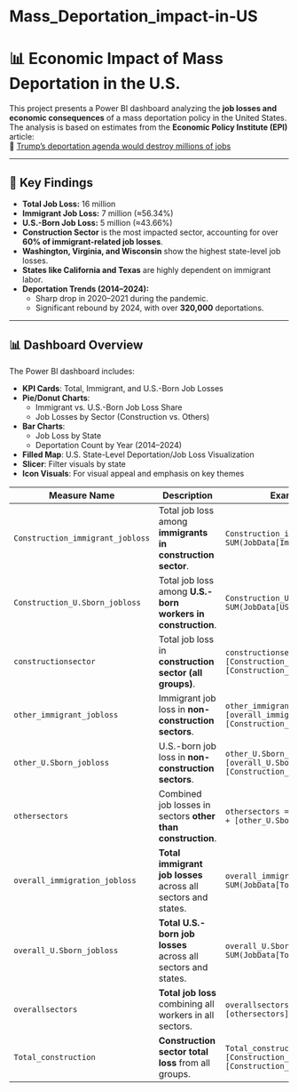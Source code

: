 # Mass_Deportation_impact-in-US

# 📊 Economic Impact of Mass Deportation in the U.S.

This project presents a Power BI dashboard analyzing the **job losses and economic consequences** of a mass deportation policy in the United States.
The analysis is based on estimates from the **Economic Policy Institute (EPI)** article:  
🔗 [Trump’s deportation agenda would destroy millions of jobs](https://www.epi.org/publication/trumps-deportation-agenda-will-destroy-millions-of-jobs-both-immigrants-and-u-s-born-workers-would-suffer-job-losses-particularly-in-construction-and-child-care/)

---

## 📌 Key Findings

- **Total Job Loss:** 16 million  
- **Immigrant Job Loss:** 7 million (≈56.34%)  
- **U.S.-Born Job Loss:** 5 million (≈43.66%)  
- **Construction Sector** is the most impacted sector, accounting for over **60% of immigrant-related job losses**.
- **Washington, Virginia, and Wisconsin** show the highest state-level job losses.
- **States like California and Texas** are highly dependent on immigrant labor.
- **Deportation Trends (2014–2024):**
  - Sharp drop in 2020–2021 during the pandemic.
  - Significant rebound by 2024, with over **320,000** deportations.

---

## 📊 Dashboard Overview

The Power BI dashboard includes:

- **KPI Cards**: Total, Immigrant, and U.S.-Born Job Losses  
- **Pie/Donut Charts**:
  - Immigrant vs. U.S.-Born Job Loss Share
  - Job Losses by Sector (Construction vs. Others)
- **Bar Charts**:
  - Job Loss by State
  - Deportation Count by Year (2014–2024)
- **Filled Map**: U.S. State-Level Deportation/Job Loss Visualization
- **Slicer**: Filter visuals by state 
- **Icon Visuals**: For visual appeal and emphasis on key themes

| **Measure Name**                 | **Description**                                                  | **Example DAX Formula**                                                                      |
| -------------------------------- | ---------------------------------------------------------------- | -------------------------------------------------------------------------------------------- |
| `Construction_immigrant_jobloss` | Total job loss among **immigrants in construction sector**.      | `Construction_immigrant_jobloss = SUM(JobData[Immigrant_Construction_Loss])`                 |
| `Construction_U.Sborn_jobloss`   | Total job loss among **U.S.-born workers in construction**.      | `Construction_U.Sborn_jobloss = SUM(JobData[USBorn_Construction_Loss])`                      |
| `constructionsector`             | Total job loss in **construction sector (all groups)**.          | `constructionsector = [Construction_immigrant_jobloss] + [Construction_U.Sborn_jobloss]`     |
| `other_immigrant_jobloss`        | Immigrant job loss in **non-construction sectors**.              | `other_immigrant_jobloss = [overall_immigration_jobloss] - [Construction_immigrant_jobloss]` |
| `other_U.Sborn_jobloss`          | U.S.-born job loss in **non-construction sectors**.              | `other_U.Sborn_jobloss = [overall_U.Sborn_jobloss] - [Construction_U.Sborn_jobloss]`         |
| `othersectors`                   | Combined job losses in sectors **other than construction**.      | `othersectors = [other_immigrant_jobloss] + [other_U.Sborn_jobloss]`                         |
| `overall_immigration_jobloss`    | **Total immigrant job losses** across all sectors and states.    | `overall_immigration_jobloss = SUM(JobData[Total_Immigrant_Loss])`                           |
| `overall_U.Sborn_jobloss`        | **Total U.S.-born job losses** across all sectors and states.    | `overall_U.Sborn_jobloss = SUM(JobData[Total_USBorn_Loss])`                                  |
| `overallsectors`                 | **Total job loss** combining all workers in all sectors.         | `overallsectors = [constructionsector] + [othersectors]`                                     |
| `Total_construction`             | **Construction sector total loss** from all groups.              | `Total_construction = [Construction_immigrant_jobloss] + [Construction_U.Sborn_jobloss]`     |


